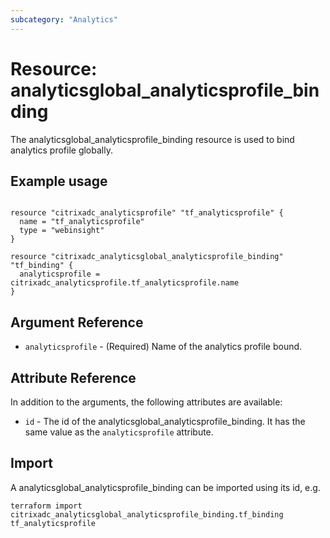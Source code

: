 ```yaml
---
subcategory: "Analytics"
---
```


# Resource: analyticsglobal_analyticsprofile_binding

The analyticsglobal_analyticsprofile_binding resource is used to bind analytics profile globally.


## Example usage

```hcl

resource "citrixadc_analyticsprofile" "tf_analyticsprofile" {
  name = "tf_analyticsprofile"
  type = "webinsight"
}

resource "citrixadc_analyticsglobal_analyticsprofile_binding" "tf_binding" {
  analyticsprofile = citrixadc_analyticsprofile.tf_analyticsprofile.name
}

```


## Argument Reference

* `analyticsprofile` - (Required) Name of the analytics profile bound.


## Attribute Reference

In addition to the arguments, the following attributes are available:

* `id` - The id of the analyticsglobal_analyticsprofile_binding. It has the same value as the `analyticsprofile` attribute.


## Import

A analyticsglobal_analyticsprofile_binding can be imported using its id, e.g.

```shell
terraform import citrixadc_analyticsglobal_analyticsprofile_binding.tf_binding tf_analyticsprofile
```
